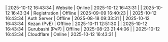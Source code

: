 | 2025-10-12 16:43:34 | Website | Online | 2025-10-12 16:43:31 |
| 2025-10-12 16:43:34 | Registration | Offline | 2025-09-09 16:40:23 |
| 2025-10-12 16:43:34 | Auth Server | Offline | 2025-08-18 09:33:31 |
| 2025-10-12 16:43:34 | Kezan (PvE) | Offline | 2025-10-11 12:51:30 |
| 2025-10-12 16:43:34 | Gurubashi (PvP) | Offline | 2025-08-23 21:44:06 |
| 2025-10-12 16:43:34 | Cloudflare | Online | 2025-10-12 16:43:31 |
